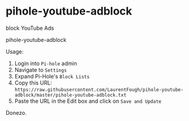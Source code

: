 # pihole-youtube-adblock
block YouTube Ads

pihole-youtube-adblock

Usage:
1. Login into `Pi-hole` admin
2. Navigate to `Settings`
3. Expand Pi-Hole's `Block Lists`
4. Copy this URL: `https://raw.githubusercontent.com/LaurentFough/pihole-youtube-adblock/master/pihole-youtube-adblock.txt`
5. Paste the URL in the Edit box and click on `Save and Update`

Donezo.
